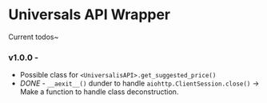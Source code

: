 # Universals API Wrapper
Current todos~

### v1.0.0 -
- Possible class for `<UniversalisAPI>.get_suggested_price()`
- *DONE* - `__aexit__()` dunder to handle `aiohttp.ClientSession.close()` -> Make a function to handle class deconstruction.
